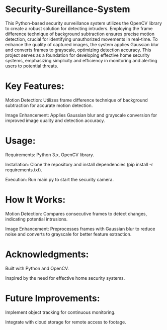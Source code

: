 # Security-Sureillance-System
This Python-based security surveillance system utilizes the OpenCV library to create a robust solution for detecting intruders. Employing the frame difference technique of background subtraction ensures precise motion detection, crucial for identifying unauthorized movements in real-time. To enhance the quality of captured images, the system applies Gaussian blur and converts frames to grayscale, optimizing detection accuracy. This project serves as a foundation for developing effective home security systems, emphasizing simplicity and efficiency in monitoring and alerting users to potential threats.

# Key Features:

Motion Detection: Utilizes frame difference technique of background subtraction for accurate motion detection.

Image Enhancement: Applies Gaussian blur and grayscale conversion for improved image quality and detection accuracy.

# Usage:

Requirements: Python 3.x, OpenCV library.

Installation: Clone the repository and install dependencies (pip install -r requirements.txt).

Execution: Run main.py to start the security camera.

# How It Works:

Motion Detection: Compares consecutive frames to detect changes, indicating potential intrusions.

Image Enhancement: Preprocesses frames with Gaussian blur to reduce noise and converts to grayscale for better feature extraction.

# Acknowledgments:

Built with Python and OpenCV.

Inspired by the need for effective home security systems.

# Future Improvements:

Implement object tracking for continuous monitoring.

Integrate with cloud storage for remote access to footage.
